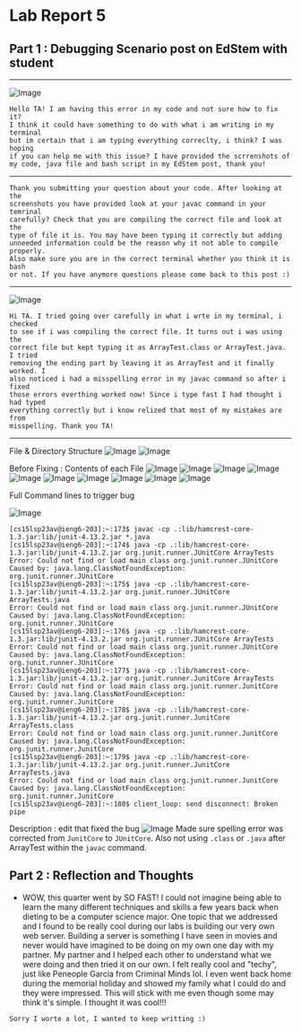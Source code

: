 # Lab Report 5

## Part 1 : Debugging Scenario post on EdStem with student

-----------------------------------------------------------------------------------------------------------------
![Image](d1.png) 
```
Hello TA! I am having this error in my code and not sure how to fix it? 
I think it could have something to do with what i am writing in my terminal
but im certain that i am typing everything correclty, i think? I was hoping
if you can help me with this issue? I have provided the scrrenshots of 
my code, java file and bash script in my EdStem post, thank you!
```
-----------------------------------------------------------------------------------------------------------------

```
Thank you submitting your question about your code. After looking at the 
screenshots you have provided look at your javac command in your temrinal
carefully? Check that you are compiling the correct file and look at the
type of file it is. You may have been typing it correctly but adding 
unneeded information could be the reason why it not able to compile properly. 
Also make sure you are in the correct terminal whether you think it is bash 
or not. If you have anymore questions please come back to this post :)
```
-----------------------------------------------------------------------------------------------------------------

![Image](d2.png) 
```
Hi TA. I tried going over carefully in what i wrte in my terminal, i checked
to see if i was compiling the correct file. It turns out i was using the 
correct file but kept typing it as ArrayTest.class or ArrayTest.java. I tried
removing the ending part by leaving it as ArrayTest and it finally worked. I 
also noticed i had a misspelling error in my javac command so after i fixed 
those errors everthing worked now! Since i type fast I had thought i had typed
everything correctly but i know relized that most of my mistakes are from 
misspelling. Thank you TA!
```
-----------------------------------------------------------------------------------------------------------------

File & Directory Structure
    ![Image](d3.png)
    ![Image](d3-1.png)
    
Before Fixing : Contents of each File 
    ![Image](f1.png)
    ![Image](f2.png)
    ![Image](f3.png)
    ![Image](f4.png)
    ![Image](f5.png)
    ![Image](f6.png)
    ![Image](f7.png)
    ![Image](f8.png)
    ![Image](f9.png)
    ![Image](f10.png)
    
Full Command lines to trigger bug
    
![Image](d4.png) 
    
    
```
[cs15lsp23av@ieng6-203]:~:173$ javac -cp .:lib/hamcrest-core-1.3.jar:lib/junit-4.13.2.jar *.java
[cs15lsp23av@ieng6-203]:~:174$ java -cp .:lib/hamcrest-core-1.3.jar:lib/junit-4.13.2.jar org.junit.runner.JUnitCore ArrayTests
Error: Could not find or load main class org.junit.runner.JUnitCore
Caused by: java.lang.ClassNotFoundException: org.junit.runner.JUnitCore
[cs15lsp23av@ieng6-203]:~:175$ java -cp .:lib/hamcrest-core-1.3.jar:lib/junit-4.13.2.jar org.junit.runner.JUnitCore ArrayTests.java
Error: Could not find or load main class org.junit.runner.JUnitCore
Caused by: java.lang.ClassNotFoundException: org.junit.runner.JUnitCore
[cs15lsp23av@ieng6-203]:~:176$ java -cp .:lib/hamcrest-core-1.3.jar:lib/junit-4.13.2.jar org.junit.runner.JUnitCore ArrayTests
Error: Could not find or load main class org.junit.runner.JUnitCore
Caused by: java.lang.ClassNotFoundException: org.junit.runner.JUnitCore
[cs15lsp23av@ieng6-203]:~:177$ java -cp .:lib/hamcrest-core-1.3.jar:lib/junit-4.13.2.jar org.junit.runner.JunitCore ArrayTests
Error: Could not find or load main class org.junit.runner.JunitCore
Caused by: java.lang.ClassNotFoundException: org.junit.runner.JunitCore
[cs15lsp23av@ieng6-203]:~:178$ java -cp .:lib/hamcrest-core-1.3.jar:lib/junit-4.13.2.jar org.junit.runner.JunitCore ArrayTests.class
Error: Could not find or load main class org.junit.runner.JunitCore
Caused by: java.lang.ClassNotFoundException: org.junit.runner.JunitCore
[cs15lsp23av@ieng6-203]:~:179$ java -cp .:lib/hamcrest-core-1.3.jar:lib/junit-4.13.2.jar org.junit.runner.JunitCore ArrayTests.java 
Error: Could not find or load main class org.junit.runner.JunitCore
Caused by: java.lang.ClassNotFoundException: org.junit.runner.JunitCore
[cs15lsp23av@ieng6-203]:~:180$ client_loop: send disconnect: Broken pipe
```
    
Description : edit that fixed the bug
    ![Image](d6.png)
    Made sure spelling error was corrected from `JunitCore` to `JUnitCore`. Also not using `.class` or `.java` after ArrayTest within the `javac` command.
    

## Part 2 : Reflection and Thoughts

* WOW, this quarter went by SO FAST! I could not imagine being able to learn the many different techniques and skills a few years back when dieting to be a computer science major. One topic that we addressed and I found to be really cool during our labs is building our very own web server. Building a server is something I have seen in movies and never would have imagined to be doing on my own one day with my partner. My partner and I helped each other to understand what we were doing and then tried it on our own. I felt really cool and "techy", just like Peneople Garcia from Criminal Minds lol. I even went back home during the memorial holiday and showed my family what I could do and they were impressed. This will stick with me even though some may think it's simple. I thought it was cool!!!

`Sorry I worte a lot, I wanted to keep writting :)`

